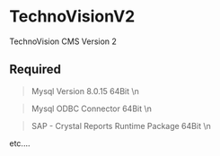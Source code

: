 # TechnoVisionV2
TechnoVision CMS Version 2


Required
---------------

> Mysql Version 8.0.15 64Bit \n

> Mysql ODBC Connector 64Bit \n 

> SAP - Crystal Reports Runtime Package 64Bit \n

etc....
